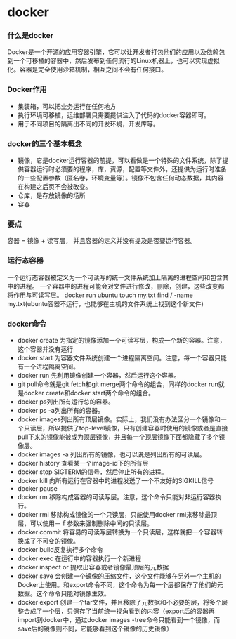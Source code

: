 # docker
### 什么是docker
Docker是一个开源的应用容器引擎，它可以让开发者打包他们的应用以及依赖包到一个可移植的容器中，然后发布到任何流行的Linux机器上，也可以实现虚拟化。容器是完全使用沙箱机制，相互之间不会有任何接口。
### Docker作用
- 集装箱，可以把业务运行在任何地方
- 执行环境可移植，运维部署只需要提供注入了代码的docker容器即可。
- 用于不同项目的隔离出不同的开发环境，开发库等。
### docker的三个基本概念
- 镜像，它是docker运行容器的前提，可以看做是一个特殊的文件系统，除了提供容器运行时必须要的程序，库，资源，配置等文件外，还提供为运行时准备的一些配置参数（匿名卷，环境变量等）。镜像不包含任何动态数据，其内容在构建之后页不会被改变。
- 仓库，是存放镜像的场所
- 容器
### 要点
容器 = 镜像 + 读写层， 并且容器的定义并没有提及是否要运行容器。
### 运行态容器
一个运行态容器被定义为一个可读写的统一文件系统加上隔离的进程空间和包含其中的进程。
一个容器中的进程可能会对文件进行修改，删除，创建，这些改变都将作用与可读写层。
	docker run ubuntu touch my.txt
	find / -name my.txt(ubuntu容器不运行，也能够在主机的文件系统上找到这个新文件)
### docker命令
- docker create <image-id>为指定的镜像添加一个可读写层，构成一个新的容器。注意，这个容器并没有运行
- docker start  <container-id>为容器文件系统创建一个进程隔离空间。注意，每一个容器只能有一个进程隔离空间。
- docker run <image-id>先利用镜像创建一个容器，然后运行这个容器。
- git pull命令就是git fetch和git merge两个命令的组合，同样的docker run就是docker create和docker start两个命令的组合。
- docker ps列出所有运行总的容器。
- docker ps -a列出所有的容器。
- docker images列出所有顶层镜像。实际上，我们没有办法区分一个镜像和一个只读层，所以提供了top-level镜像，只有创建容器时使用的镜像或者是直接pull下来的镜像能被成为顶层镜像，并且每一个顶层镜像下面都隐藏了多个镜像层。
- docker images -a 列出所有的镜像，也可以说是列出所有的可读层。
- docker history 查看某一个image-id下的所有层
- docker stop <container-id>SIGTERM的信号，然后停止所有的进程。
- docker kill <container-id>向所有运行在容器中的进程发送了一个不友好的SIGKILL信号
- docker pause <container-id>
- docker rm <container-id>移除构成容器的可读写层。注意，这个命令只能对非运行容器执行。
- docker rmi <image-id>移除构成镜像的一个只读层，只能使用docker rmi来移除最顶层，可以使用－ｆ参数来强制删除中间的只读层。
- docker commit <container-id>将容易的可读写层转换为一个只读层，这样就把一个容器转换成了不可变的镜像。
- docker build反复执行多个命令
- docker exec <running-container-id>在运行中的容器执行一个新进程
- docker inspect <container-id> or <image-id>提取出容器或者镜像最顶层的元数据
- docker save <image-id>会创建一个镜像的压缩文件，这个文件能够在另外一个主机的Docker上使用。和export命令不同，这个命令为每一个层都保存了他们的元数据。这个命令只能对镜像生效。
- docker export <container-id>创建一个tar文件，并且移除了元数据和不必要的层，将多个层整合成了一个层，只保存了当前统一视角看到的内容（export后的容器再import到docker中，通过docker images -tree命令只能看到一个镜像，而save后的镜像则不同，它能够看到这个镜像的历史镜像）
